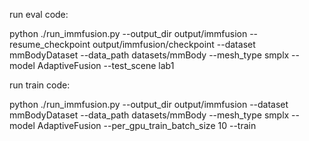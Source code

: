 run eval code: 

python ./run_immfusion.py --output_dir output/immfusion --resume_checkpoint output/immfusion/checkpoint --dataset mmBodyDataset --data_path datasets/mmBody --mesh_type smplx --model AdaptiveFusion --test_scene lab1

run train code: 

python ./run_immfusion.py --output_dir output/immfusion --dataset mmBodyDataset --data_path datasets/mmBody --mesh_type smplx --model AdaptiveFusion --per_gpu_train_batch_size 10 --train